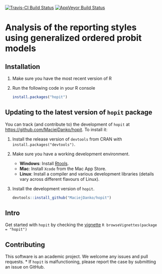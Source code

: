 
[![Travis-CI Build
Status](https://travis-ci.org/MaciejDanko/hopit.svg?branch=master)](https://travis-ci.org/MaciejDanko/hopit)
[![AppVeyor Build
Status](https://ci.appveyor.com/api/projects/status/github/MaciejDanko/hopit?branch=master&svg=true)](https://ci.appveyor.com/project/MaciejDanko/hopit)

# Analysis of the reporting styles using generalized ordered probit models

## Installation

1.  Make sure you have the most recent version of R

2.  Run the following code in your R console
    
    ``` r
    install.packages("hopit")
    ```

## Updating to the latest version of `hopit` package

You can track (and contribute to) the development of `hopit` at
<https://github.com/MaciejDanko/hopit>. To install it:

1.  Install the release version of `devtools` from CRAN with
    `install.packages("devtools")`.

2.  Make sure you have a working development environment.
    
      - **Windows**: Install
        [Rtools](https://CRAN.R-project.org/bin/windows/Rtools/).
      - **Mac**: Install `Xcode` from the Mac App Store.
      - **Linux**: Install a compiler and various development libraries
        (details vary across different flavours of Linux).

3.  Install the development version of `hopit`.
    
    ``` r
    devtools::install_github("MaciejDanko/hopit")
    ```

## Intro

Get started with `hopit` by checking the
[vignette](https://github.com/MaciejDanko/hopit/tree/master/inst/doc/vignette.pdf)
`R browseVignettes(package = "hopit")`

## Contributing

This software is an academic project. We welcome any issues and pull
requests. \* If `hopit` is malfunctioning, please report the case by
submitting an issue on GitHub.

